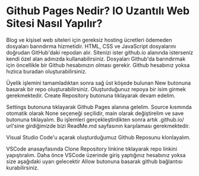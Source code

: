 # Github Pages Nedir? IO Uzantılı Web Sitesi Nasıl Yapılır? 

Blog ve kişisel web siteleri için gereksiz hosting ücretleri ödemeden dosyaları barındırma hizmetidir. HTML, CSS ve JavaScript dosyalarını doğrudan GitHub'daki repodan alır. Sitenizi ister github.io alanında isterseniz kendi özel alan adınızda kullanabilirsiniz. Dosyaları Github'da barındırmak için öncellikle bir Github hesabınızın olması gerekir. Github hesabınız yoksa hızlıca buradan oluşturabilirsiniz. 

Üyelik işlemini tamamladıktan sonra sağ üst köşede bulunan New butonuna basarak bir repo oluşturabilirsiniz. Oluşturduğunuz repoya bir isim girmek gerekmektedir. Create Repository butonuna tıklayarak devam edelim. 

Settings butonuna tıklayarak Github Pages alanına gelelim. Source kısmında otomatik olarak None seçeneği seçilidir, main olarak değiştirelim ve save butonuna tıklayalım. 
Bu işlemleri gerçekleştirdikten sonra artık <username>.github.io/<repo-name> url'sine girdiğimizde bizi ReadMe.md sayfasının karşılaması gerekmektedir. 
  
Visual Studio Code'u açarak oluşturduğumuz Github Reposunu klonlayalım.

VSCode anasayfasında Clone Repository linkine tıklayarak repo linkini yapıştıralım. Daha önce VSCode üzerinde giriş yaptığınız hesabınız yoksa size aşağıdaki uyarı gelecektir Allow butonuna basarak github bağlantısı kurabilirsiniz. 




